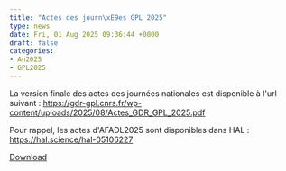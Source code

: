 ```yaml
---
title: "Actes des journ\xE9es GPL 2025"
type: news
date: Fri, 01 Aug 2025 09:36:44 +0000
draft: false
categories:
- An2025
- GPL2025
---
```


La version finale des actes des journées nationales est disponible à l'url suivant : <https://gdr-gpl.cnrs.fr/wp-content/uploads/2025/08/Actes_GDR_GPL_2025.pdf>

Pour rappel, les actes d'AFADL2025 sont disponibles dans HAL : <https://hal.science/hal-05106227>

<!--more-->

<object data="https://gdr-gpl.cnrs.fr/wp-content/uploads/2025/08/Actes_GDR_GPL_2025.pdf" type="application/pdf" class="content" height="600px" width="100%"></object>

[Download](https://gdr-gpl.cnrs.fr/wp-content/uploads/2025/08/Actes_GDR_GPL_2025.pdf)
